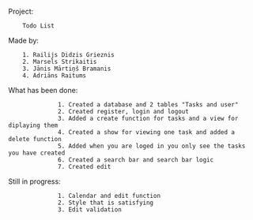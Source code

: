 Project:

        Todo List
        
Made by: 

        1. Railijs Didzis Grieznis
        2. Marsels Strikaitis
        3. Jānis Mārtiņš Bramanis
        4. Adriāns Raitums

What has been done:

                  1. Created a database and 2 tables "Tasks and user"
                  2. Created register, login and logout
                  3. Added a create function for tasks and a view for diplaying them
                  4. Created a show for viewing one task and added a delete function
                  5. Added when you are loged in you only see the tasks you have created
                  6. Created a search bar and search bar logic
                  7. Created edit

Still in progress:

                  1. Calendar and edit function
                  2. Style that is satisfying
                  3. Edit validation

